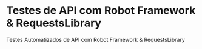 # Testes de API com Robot Framework & RequestsLibrary
Testes Automatizados de API com Robot Framework &amp; RequestsLibrary
